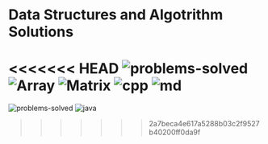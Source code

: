 # Data Structures and Algotrithm Solutions

<<<<<<< HEAD
![problems-solved](https://img.shields.io/badge/Problems%20Solved-0/450-1f425f.svg)
![Array](https://img.shields.io/badge/Array-0/36-1abc9c.svg)
![Matrix](https://img.shields.io/badge/Matrix-0/10-1abc9c.svg)
![cpp](https://img.shields.io/badge/C++-2/121-1abc9c.svg)
![md](https://img.shields.io/badge/Markdown-3/3-1abc9c.svg)
=======
![problems-solved](https://img.shields.io/badge/Problems%20Solved-51/121-1f425f.svg)
![java](https://img.shields.io/badge/Array-51/121-1abc9c.svg)
>>>>>>> 2a7beca4e617a5288b03c2f9527b40200ff0da9f
